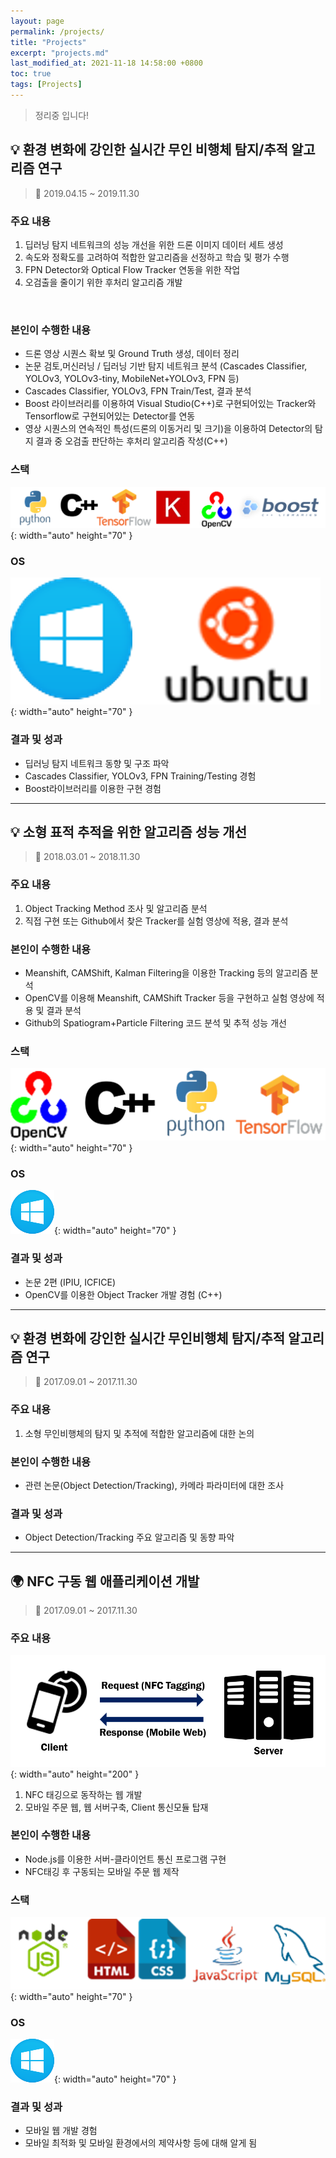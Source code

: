 ```yaml
---
layout: page
permalink: /projects/
title: "Projects"
excerpt: "projects.md"
last_modified_at: 2021-11-18 14:58:00 +0800
toc: true
tags: [Projects]
---
```

> 정리중 입니다!
<!-- &#128161; 전구 &#128198; 달력 &#127757; 지구 &#128204 고정핀 &#128200~1;상승,하락그래프 &#128202;히스토그램 &#128194; 폴더-->


## &#128161; 환경 변화에 강인한 실시간 무인 비행체 탐지/추적 알고리즘 연구
> &#128198; 2019.04.15 ~ 2019.11.30

### 주요 내용
1. 딥러닝 탐지 네트워크의 성능 개선을 위한 드론 이미지 데이터 세트 생성
2. 속도와 정확도를 고려하여 적합한 알고리즘을 선정하고 학습 및 평가 수행
3. FPN Detector와 Optical Flow Tracker 연동을 위한 작업
4. 오검출을 줄이기 위한 후처리 알고리즘 개발
<br>

### 본인이 수행한 내용
- 드론 영상 시퀀스 확보 및 Ground Truth 생성, 데이터 정리
- 논문 검토,머신러닝 / 딥러닝 기반 탐지 네트워크 분석 (Cascades Classifier, YOLOv3, YOLOv3-tiny, MobileNet+YOLOv3,  FPN 등)
- Cascades Classifier, YOLOv3, FPN Train/Test, 결과 분석
- Boost 라이브러리를 이용하여 Visual Studio(C++)로 구현되어있는 Tracker와 Tensorflow로 구현되어있는 Detector를 연동
- 영상 시퀀스의 연속적인 특성(드론의 이동거리 및 크기)을 이용하여 Detector의 탐지 결과 중 오검출 판단하는 후처리 알고리즘 작성(C++)

### 스택

![stack](img/logos/pjt1.png){: width="auto" height="70" }

### OS
![os](img/logos/win_ubuntu.png){: width="auto" height="70" }

### 결과 및 성과
- 딥러닝 탐지 네트워크 동향 및 구조 파악
- Cascades Classifier, YOLOv3, FPN Training/Testing 경험
- Boost라이브러리를 이용한 구현 경험

***

## &#128161; 소형 표적 추적을 위한 알고리즘 성능 개선
> &#128198; 2018.03.01 ~ 2018.11.30

### 주요 내용
1. Object Tracking Method 조사 및 알고리즘 분석
2. 직접 구현 또는 Github에서 찾은 Tracker를 실험 영상에 적용, 결과 분석

### 본인이 수행한 내용
- Meanshift, CAMShift, Kalman Filtering을 이용한 Tracking 등의 알고리즘 분석
- OpenCV를 이용해 Meanshift, CAMShift Tracker 등을 구현하고 실험 영상에 적용 및 결과 분석
- Github의 Spatiogram+Particle Filtering 코드 분석 및 추적 성능 개선

### 스택
![stack](img/logos/pjt2.png){: width="auto" height="70" }

### OS
![Windows](img/logos/windows.png){: width="auto" height="70" }

### 결과 및 성과
- 논문 2편 (IPIU, ICFICE)
- OpenCV를 이용한 Object Tracker 개발 경험 (C++)



***


## &#128161; 환경 변화에 강인한 실시간 무인비행체 탐지/추적 알고리즘 연구
> &#128198; 2017.09.01 ~ 2017.11.30


### 주요 내용
1. 소형 무인비행체의 탐지 및 추적에 적합한 알고리즘에 대한 논의


### 본인이 수행한 내용
- 관련 논문(Object Detection/Tracking), 카메라 파라미터에 대한 조사


### 결과 및 성과
- Object Detection/Tracking 주요 알고리즘 및 동향 파악


***


## &#127757; NFC 구동 웹 애플리케이션 개발
> &#128198; 2017.09.01 ~ 2017.11.30

### 주요 내용
![](/img/server-client.png){: width="auto" height="200" }
1.  NFC 태깅으로 동작하는 웹 개발
2.  모바일 주문 웹, 웹 서버구축, Client 통신모듈 탑재

### 본인이 수행한 내용
- Node.js를 이용한 서버-클라이언트 통신 프로그램 구현
- NFC태깅 후 구동되는 모바일 주문 웹 제작

### 스택
![stack](img/logos/pjt3.png){: width="auto" height="70" }

### OS
![Windows](img/logos/windows.png){: width="auto" height="70" }

### 결과 및 성과
- 모바일 웹 개발 경험
- 모바일 최적화 및 모바일 환경에서의 제약사항 등에 대해 알게 됨
